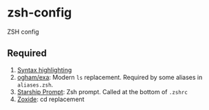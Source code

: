 # zsh-config
ZSH config
## Required
1. [Syntax highlighting](https://github.com/zsh-users/zsh-syntax-highlighting)
2. [ogham/exa](https://github.com/ogham/exa): Modern `ls` replacement. Required by some aliases in `aliases.zsh`.
3. [Starship Prompt](https://starship.rs): Zsh prompt. Called at the bottom of `.zshrc`
4. [Zoxide](https://github.com/ajeetdsouza/zoxide): cd replacement

